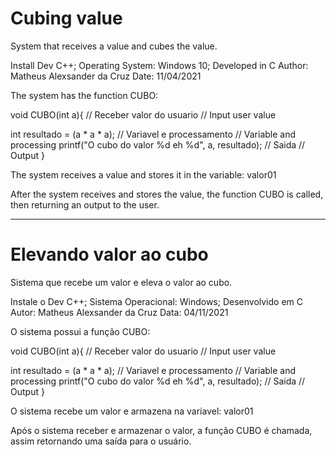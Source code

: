 # Cubing value
System that receives a value and cubes the value.

Install Dev C++;
Operating System: Windows 10;
Developed in C
Author: Matheus Alexsander da Cruz
Date: 11/04/2021

The system has the function CUBO:

void CUBO(int a){ // Receber valor do usuario // Input user value

int resultado = (a * a * a); // Variavel e processamento // Variable and processing
printf("O cubo do valor %d eh %d", a, resultado); // Saida // Output
}


The system receives a value and stores it in the variable: valor01

After the system receives and stores the value, the function CUBO is called, then returning an output to the user.


----------------------------------------------------------------------------------------------------------------------


# Elevando valor ao cubo
Sistema que recebe um valor e eleva o valor ao cubo.

Instale o Dev C++;
Sistema Operacional: Windows;
Desenvolvido em C
Autor: Matheus Alexsander da Cruz
Data: 04/11/2021

O sistema possui a função CUBO:

void CUBO(int a){ // Receber valor do usuario // Input user value

int resultado = (a * a * a); // Variavel e processamento // Variable and processing
printf("O cubo do valor %d eh %d", a, resultado); // Saida // Output
}

O sistema recebe um valor e armazena na varíavel: valor01

Após o sistema receber e armazenar o valor, a função CUBO é chamada, assim retornando uma saída para o usuário.
